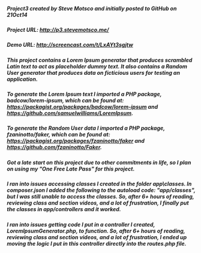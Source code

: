 ##### Project3 created by Steve Motsco and initially posted to GitHub on 21Oct14

##### Project URL:  http://p3.stevemotsco.me/

##### Demo URL:  http://screencast.com/t/LxAYt3sgjtw

##### This project contains a Lorem Ipsum generator that produces scrambled Latin text to act as placeholder dummy text.  It also contains a Random User generator that produces data on ficticious users for testing an application.

##### To generate the Lorem Ipsum text I imported a PHP package, badcow/lorem-ipsum, which can be found at: https://packagist.org/packages/badcow/lorem-ipsum and https://github.com/samuelwilliams/LoremIpsum.

##### To generate the Random User data I imported a PHP package, fzaninotto/faker, which can be found at: https://packagist.org/packages/fzaninotto/faker and https://github.com/fzaninotto/Faker.

##### Got a late start on this project due to other commitments in life, so I plan on using my "One Free Late Pass" for this project.

##### I ran into issues accessing classes I created in the folder app\classes.  In composer.json I added the following to the autoload code: "app/classes", but I was still unable to access the classes.  So, after 6+ hours of reading, reviewing class and section videos, and a lot of frustration, I finally put the classes in app/controllers and it worked.  

##### I ran into issues getting code I put in a controller I created, LoremIpsumGenerator.php, to function.  So, after 6+ hours of reading, reviewing class and section videos, and a lot of frustration, I ended up moving the logic I put in this controller directly into the routes.php file.


